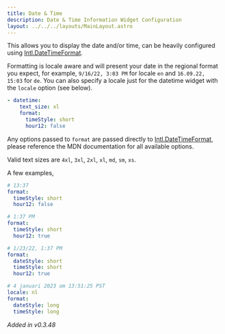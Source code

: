 ```yaml
---
title: Date & Time
description: Date & Time Information Widget Configuration
layout: ../../../layouts/MainLayout.astro
---
```


This allows you to display the date and/or time, can be heavily configured using [Intl.DateTimeFormat](https://developer.mozilla.org/en-US/docs/Web/JavaScript/Reference/Global_Objects/Intl/DateTimeFormat/DateTimeFormat).

Formatting is locale aware and will present your date in the regional format you expect, for example, `9/16/22, 3:03 PM` for locale `en` and `16.09.22, 15:03` for `de`. You can also specify a locale just for the datetime widget with the `locale` option (see below).

```yaml
- datetime:
    text_size: xl
    format:
      timeStyle: short
      hour12: false
```

Any options passed to `format` are passed directly to [Intl.DateTimeFormat](https://developer.mozilla.org/en-US/docs/Web/JavaScript/Reference/Global_Objects/Intl/DateTimeFormat/DateTimeFormat), please reference the MDN documentation for all available options.

Valid text sizes are `4xl`, `3xl`, `2xl`, `xl`, `md`, `sm`, `xs`.

A few examples,

```yaml
# 13:37
format:
  timeStyle: short
  hour12: false
```

```yaml
# 1:37 PM
format:
  timeStyle: short
  hour12: true
```

```yaml
# 1/23/22, 1:37 PM
format:
  dateStyle: short
  timeStyle: short
  hour12: true
```

```yaml
# 4 januari 2023 om 13:51:25 PST
locale: nl
format:
  dateStyle: long
  timeStyle: long
```

*Added in v0.3.48*
